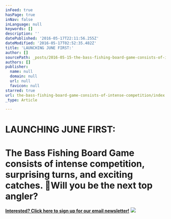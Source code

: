 ```yaml
---
inFeed: true
hasPage: true
inNav: false
inLanguage: null
keywords: []
description: ''
datePublished: '2016-05-17T22:11:56.255Z'
dateModified: '2016-05-17T02:52:35.482Z'
title: 'LAUNCHING JUNE FIRST:'
author: []
sourcePath: _posts/2016-05-15-the-bass-fishing-board-game-consists-of-intense-competition.md
authors: []
publisher:
  name: null
  domain: null
  url: null
  favicon: null
starred: true
url: the-bass-fishing-board-game-consists-of-intense-competition/index.html
_type: Article

---
```

# LAUNCHING JUNE FIRST:

# The Bass Fishing Board Game consists of intense competition, surprising turns, and exciting catches. Will you be the next top angler?

[**Interested? Click here to sign up for our email newsletter!**][0]
![](https://the-grid-user-content.s3-us-west-2.amazonaws.com/380785a1-b0b3-411a-ac51-ed0821c6bfee.jpg)


[0]: http://eepurl.com/b1XUBn